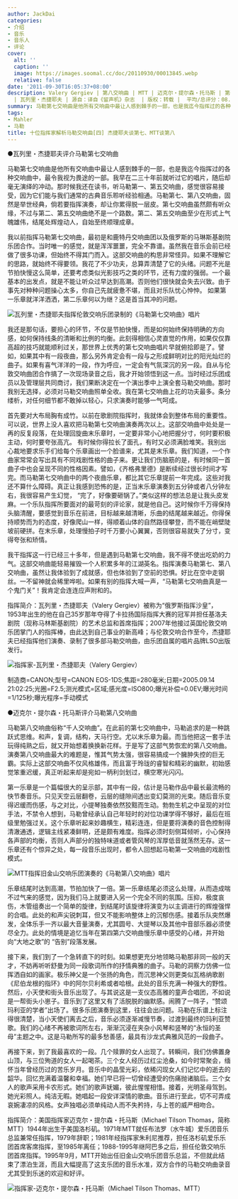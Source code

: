 ```yaml
---
author: JackDai
categories:
- 介绍
- 音乐
- 音乐人
- 评论
cover:
  alt: ''
  caption: ''
  image: https://images.soomal.cc/doc/20110930/00013845.webp
  relative: false
date: '2011-09-30T16:05:37+08:00'
description: Valery Gergiev | 第八交响曲 | MTT | 迈克尔・提尔森・托马斯 | 第七交响曲 | Michael Tilson Thomas
  | 瓦列里・杰捷耶夫 | 源自：译自《留声机》杂志  | 版权：转载 |  平均/总评分：08.50/51
summary: 马勒第七交响曲是他所有交响曲中最让人感到棘手的一部，也是我迄今指挥过的各种交响曲中，最令我视为畏途的一部。我早在二三十年前就听过它的唱片，随后却毫无演绎的冲动。那时候我还在读书，听马勒第一、第五交响曲，感觉很容易接受，因为它们能与我们通常的古典音乐聆听经验……
tags:
- Mahler
- 马勒
title: 十位指挥家解析马勒交响曲[四] 杰捷耶夫谈第七、MTT谈第八
---
```


●瓦列里・杰捷耶夫评介马勒第七交响曲



马勒第七交响曲是他所有交响曲中最让人感到棘手的一部，也是我迄今指挥过的各种交响曲中，最令我视为畏途的一部。我早在二三十年前就听过它的唱片，随后却毫无演绎的冲动。那时候我还在读书，听马勒第一、第五交响曲，感觉很容易接受，因为它们能与我们通常的古典音乐聆听经验相通。马勒第七、第八交响曲，固然是举世经典，倘若要指挥演奏，却让你累得脱一层皮。第七交响曲虽然颇有听众缘，不过与第二、第五交响曲绝不是一个路数。第二、第五交响曲至少在形式上气魄雄伟，结尾处辉煌动人，自始至终顺理成章。

我以前指挥马勒第七交响曲，最初是和鹿特丹交响曲团以及俄罗斯的马琳斯基剧院乐团合作。当时唯一的感觉，就是浑浑噩噩，完全不靠谱。虽然我在音乐会前已经做了很多功课，但始终不得其门而入。这部交响曲的构思非常怪异。如果不理解它的思路，就始终不得要领。我花了不少功夫，总算弄清楚了它的头绪。问题不光是节拍快慢这么简单，还要考虑类似光影技巧之类的环节，还有力度的强弱。一个最基本的出发点，就是不能让听众过早达到高潮。否则他们很快就会失去兴致。由于事先对种种问题操心太多，你自己先就疲惫不堪，而且对乐队忧心忡忡。 如果第一乐章就洋洋洒洒，第二乐章何以为继？这是首当其冲的问题。

![瓦列里・杰捷耶夫指挥伦敦交响乐团录制的《马勒第七交响曲》唱片](https://images.soomal.cc/doc/20110930/00013844.webp)





我还是那句话，要担心的环节，不仅是节拍快慢，而是如何始终保持明确的方向感，如何保持线条的清晰和比例的均衡。此刻得相信心灵直觉的作用，如果仅仅靠高超的技巧就能顺利过关，那世界上优秀的第七交响曲唱片早就俯拾即是了。譬如，如果其中有一段夜曲，那么另外肯定会有一段与之形成鲜明对比的阳光灿烂的曲子。如果有喜气洋洋的一段，作为呼应，一定会有气氛深沉的另一段。自从与伦敦交响曲团合作搞了一次现场录音之后，我才开始领悟到这一点。当时经过乐团成员以及管理层共同商讨，我们果断决定在一个演出季中上演全套马勒交响曲。那时我别无选择，必须对马勒交响曲照单全收。我在第七交响曲上花的功夫最多。条分缕析，对任何细节都不敢掉以轻心，只求演奏时能够一气呵成。

首先要对大布局胸有成竹。以前在歌剧院指挥时，我就体会到整体布局的重要性。可以说，世界上没人喜欢把马勒第七交响曲演奏两次以上。这部交响曲中处处是一再的反复段落，在处理回旋曲末乐章时，一定要非常小心地把握分寸，何时要积极主动，何时要夸张高亢。 有时候你得拉长了面孔，有时又必须满脸堆笑。我别出心裁地要求乐手们给每个乐章画出一个脸谱来，尤其是末乐章。我们知道，一个作曲家常常会写出具有不同戏剧性格的曲子来。更让我们伤脑筋的是，有时候同一首曲子中也会呈现不同的性格因素。譬如，《齐格弗里德》是断续经过很长时间才写完。而马勒第七交响曲中的两个夜曲乐章，都比其它乐章提前一年完成。这些对我还不算什么障碍。真正让我感到恐怖的是，正当末乐章演奏到五分钟或者八分钟左右，我很容易产生幻觉， “完了，好像要砸锅了。”类似这样的想法总是让我头皮发麻。一个乐队指挥所要面对的最苛刻的评论家，就是他自己。这时候你千万得保持头脑清醒，要感觉到音乐在前进，目标越来越清晰，乐曲的结尾越来越近。你得保持顺势而为的态度，好像爬山一样，得顺着山体的自然路径攀登，而不能在峭壁陡坡前硬拼。在末乐章，处理慢拍子时千万要小心翼翼，否则很容易就失了分寸，变得夸张和矫情。

我干指挥这一行已经三十多年，但是遇到马勒第七交响曲，我不得不使出吃奶的力气。这部交响曲能轻易摧毁一个人积累多年的江湖英名。指挥演奏马勒第七、第八交响曲，虽然让我体验到了成就感，但也体验到了空前的恐惧。好比在空中走钢丝。一不留神就会稀里哗啦。如果有别的指挥大喊一声，“马勒第七交响曲真是一个鬼门关”！我肯定会连连应声附和的。


指挥简介：瓦列里・杰捷耶夫（Valery Gergiev）被称为“俄罗斯指挥沙皇”，1953年出生的他在自己35岁那年夺得了卡拉扬国际指挥大赛的冠军并担任基洛夫剧院（现称马林斯基剧院）的艺术总监和首席指挥；2007年他接过英国伦敦交响乐团掌门人的指挥棒，由此达到自己事业的新高峰；与伦敦交响合作至今，杰捷耶夫已经指挥他们演奏、录制了很多部马勒交响曲，由乐团自属的唱片品牌LSO出版发行。

![指挥家-瓦列里・杰捷耶夫（Valery Gergiev）](https://images.soomal.cc/doc/20110930/00013845.webp)

制造商=CANON;型号=CANON EOS-1DS;焦距=280毫米;日期=2005.09.14 21:02:25;光圈=F2.5;测光模式=区域;感光度=ISO800;曝光补偿=0.0EV;曝光时间=1/125秒;曝光程序=手动模式




●迈克尔・提尔森・托马斯评介马勒第八交响曲

马勒第八交响曲俗称“千人交响曲”。在此前的第七交响曲中，马勒追求的是一种跳跃式思维。和声，复调，结构，天马行空。尤以末乐章为最。而当他把这一套手法玩得纯熟之后，就又开始想着换换新花样。于是写了这部气势恢宏的第八交响曲。演奏第八交响曲最大的难题是，惟其气势太强，很容易搞成一个臃肿失控的巨无霸。实际上这部交响曲不仅风格雄伟，而且富于玲珑的睿智和精彩的幽默，初始感觉笨重迟缓，真正听起来却是宛如一柄利剑划过，横空寒光闪闪。

第一乐章是一个篇幅很大的呈示部，其中有一段，估计是马勒作品中最长最流畅的快节奏音乐。只见天空云层翻卷，云层的缝隙间透出变幻莫测的光束。随后音乐变得迟缓而伤感，与之对比，小提琴独奏依然狡黠而生动。勃勃生机之中呈现的对位手法，不禁令人想到，马勒曾经承认自己年轻时的对位功课学得不够好，最后在班级里勉强过关。这个乐章听起来妙趣横生，精彩连连，但是要将演奏的音色控制得清澈通透，逻辑主线紧凑鲜明，还是颇有难度。指挥必须时刻侧耳倾听，小心保持各声部的均衡，否则人声部分的独特味道或者管风琴的浑厚低音就荡然无存。这一乐章还有个惊异之处，每一段音乐出现时，都令人回想起马勒第一交响曲的戏剧性模式。

![MTT指挥旧金山交响乐团演奏的《马勒第八交响曲》唱片](https://images.soomal.cc/doc/20110930/00013846.webp)





乐章结尾时达到高潮，节拍加快了一倍。第一乐章结尾必须这么处理，从而造成喘不过气来的感觉，因为我们马上就要进入另一个完全不同的氛围。压抑，极度哀伤，木管组奏出一个简单的旋律，到结尾时该旋律将演变为以主调进行的辉煌强悍的合唱。此处的和声尖锐刺耳，但又不能影响整体上的沉郁伤感。接着乐队突然爆发，全体乐手一齐以最大音量演奏，尤其圆号、大提琴以及其他中音部乐器必须使尽全力。此处的情境是追忆当年在第四第六交响曲慢乐章中感受的心绪，并开始向“大地之歌”的 “告别”段落发展。

接下来，我们到了一个急转直下的时刻。如果想更充分地领略马勒那非同一般的天才，不妨再听听舒曼为同一段歌词所作的抒情典雅的曲子。马勒的洞察力仿佛一位挥洒自如的画家。极乐神父是一个张扬的角色，而沉思神父则更类似瓦格纳歌剧《尼伯龙根的指环》中的阿尔贝利希或者哈根。此处的音乐充满一种强大的野性。然后，小天使和街头音乐出现了。与其说这是一支仪态高雅的童声合唱团，不如说是一帮街头小崽子。音乐到了这里又有了活脱脱的幽默感。闹腾了一阵子，“赞颂玛利亚的学者”出场了。很多乐团演奏到这里，往往会出问题。马勒在乐谱上标注得很清楚，当小天使们离去之后，音乐必须逐渐减慢节奏，过渡到最终的玛利亚赞歌。我们的心绪不再被歌词所左右，渐渐沉浸在夹杂小风琴和竖琴的“永恒的圣母”主题之中。这是马勒所写的最多愁善感，最具有沙龙式典雅风范的一段曲子。

再接下来，到了我最喜欢的一段。几个赎罪的女人出现了。转瞬间，我们仿佛置身山顶，与三位殉道的女人一起喝茶。三个女人经历过红尘沧桑，如今时常聚会，缅怀当年曾经历过的苦乐岁月。音乐中的晶莹光彩，依稀闪现女人们记忆中的逝去的韶华。回忆充满着温馨和幸福。她们早已将一切曾经遭受的伤痛抛诸脑后。三个女人的歌声采用卡农形式。她们的歌声妩媚，彼此惺惺相惜。接着，光明圣母驾到。她光彩照人。纯洁无暇。她唱起一段安详深情的歌曲。音乐进行至此，切不可弄成哀婉凄凉的风格。女声独唱必须单纯动人而不失矜持，与上苍的威严相吻合。


指挥简介：美国指挥家迈克尔・提尔森・托马斯（Michael Tilson Thomas，简称MTT）1944年出生于美国洛杉矶。1971年MTT就任布法罗（水牛城）爱乐团音乐总监兼常任指挥，1979年辞职；1981年经指挥家朱利尼推荐，担任洛杉矶爱乐乐团首席客席指挥，至1985年离任；1988-1995年继阿巴多之后，担任伦敦交响乐团首席指挥。1995年9月，MTT开始出任旧金山交响乐团音乐总监，不但就此结束了漂泊生涯，而且大幅提高了这支乐团的音乐水准，双方合作的马勒交响曲录音尤其受到乐迷的欢迎和好评。

![指挥家-迈克尔・提尔森・托马斯（Michael Tilson Thomas、MTT）](https://images.soomal.cc/doc/20110930/00013847.webp)